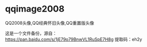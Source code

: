 # qqimage2008
QQ2008头像,QQ经典怀旧头像,QQ重置版头像





这是一个文件备份，源自：https://pan.baidu.com/s/1jE79o79BnwVL1RuSpE7H8g 提取码：eh2y


